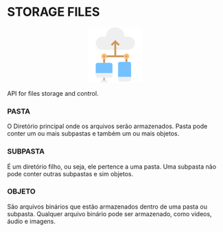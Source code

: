# STORAGE FILES

<p align="center">
  <img src="https://raw.githubusercontent.com/algab/storage-files/updates/logo.png">
</p>

API for files storage and control.

### PASTA

O Diretório principal onde os arquivos serão armazenados. Pasta pode conter um ou mais subpastas e também um ou mais objetos.

### SUBPASTA

É um diretório filho, ou seja, ele pertence a uma pasta. Uma subpasta não pode conter outras subpastas e sim objetos.

### OBJETO

São arquivos binários que estão armazenados dentro de uma pasta ou subpasta. Qualquer arquivo binário pode ser armazenado, como videos, áudio e imagens.

